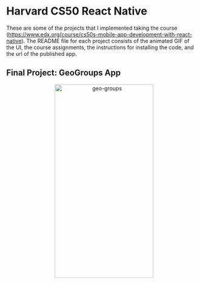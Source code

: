 # Harvard CS50 React Native

These are some of the projects that I implemented taking the course (https://www.edx.org/course/cs50s-mobile-app-development-with-react-native). The README file for each project consists of the animated GIF of the UI, the course assignments, the instructions for installing the code, and the url of the published app.

## Final Project: GeoGroups App

<p align="center" >
<p align="center" >
    <img alt="geo-groups" src="https://github.com/Ignatower/Harvard-CS50-React-Native/blob/main/Final%20Project%3A%20GeoGroups/geogroups.gif" width="260" height="510" />
 </a>
</p>
</p>
